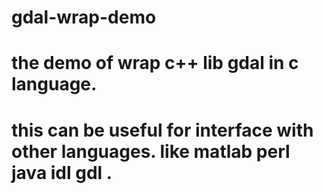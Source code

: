 # gdal-wrap-demo
# the demo of wrap c++ lib gdal in c language.
# this can be useful for interface with other languages. like matlab perl java idl gdl .

